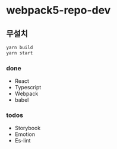 # webpack5-repo-dev

## 무설치

```bash
yarn build
yarn start
```

### done 

- React
- Typescript
- Webpack
- babel

### todos

- Storybook
- Emotion
- Es-lint
